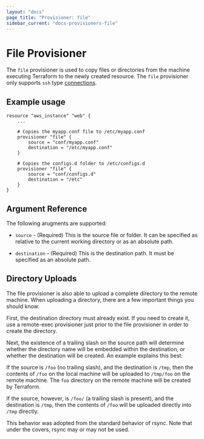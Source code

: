 ```yaml
---
layout: "docs"
page_title: "Provisioner: file"
sidebar_current: "docs-provisioners-file"
---
```


# File Provisioner

The `file` provisioner is used to copy files or directories from the machine
executing Terraform to the newly created resource. The `file` provisioner only
supports `ssh` type [connections](/docs/provisioners/connection.html).

## Example usage

```
resource "aws_instance" "web" {
    ...

    # Copies the myapp.conf file to /etc/myapp.conf
    provisioner "file" {
        source = "conf/myapp.conf"
        destination = "/etc/myapp.conf"
    }

    # Copies the configs.d folder to /etc/configs.d
    provisioner "file" {
        source = "conf/configs.d"
        destination = "/etc"
    }
}
```

## Argument Reference

The following arugments are supported:

* `source` - (Required) This is the source file or folder. It can be specified as relative
  to the current working directory or as an absolute path.

* `destination` - (Required) This is the destination path. It must be specified as an
  absolute path.

## Directory Uploads

The file provisioner is also able to upload a complete directory to the remote machine.
When uploading a directory, there are a few important things you should know.

First, the destination directory must already exist. If you need to create it,
use a remote-exec provisioner just prior to the file provisioner in order to create the directory.

Next, the existence of a trailing slash on the source path will determine whether the
directory name will be embedded within the destination, or whether the destination will
be created. An example explains this best:

If the source is `/foo` (no trailing slash), and the destination is `/tmp`, then the contents
of `/foo` on the local machine will be uploaded to `/tmp/foo` on the remote machine. The
`foo` directory on the remote machine will be created by Terraform.

If the source, however, is `/foo/` (a trailing slash is present), and the destination is
`/tmp`, then the contents of `/foo` will be uploaded directly into `/tmp` directly.

This behavior was adopted from the standard behavior of rsync. Note that under the covers,
rsync may or may not be used.


